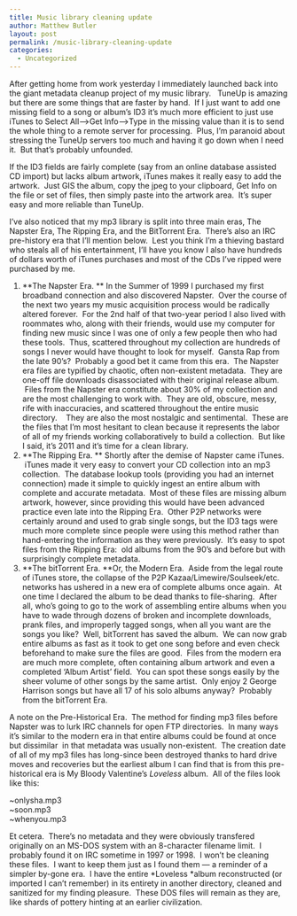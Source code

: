 ```yaml
---
title: Music library cleaning update
author: Matthew Butler
layout: post
permalink: /music-library-cleaning-update
categories:
  - Uncategorized
---
```

After getting home from work yesterday I immediately launched back into the giant metadata cleanup project of my music library.   TuneUp is amazing but there are some things that are faster by hand.  If I just want to add one missing field to a song or album&#8217;s ID3 it&#8217;s much more efficient to just use iTunes to Select All&#8211;>Get Info&#8211;>Type in the missing value than it is to send the whole thing to a remote server for processing.  Plus, I&#8217;m paranoid about stressing the TuneUp servers too much and having it go down when I need it.  But that&#8217;s probably unfounded.

If the ID3 fields are fairly complete (say from an online database assisted CD import) but lacks album artwork, iTunes makes it really easy to add the artwork.  Just GIS the album, copy the jpeg to your clipboard, Get Info on the file or set of files, then simply paste into the artwork area.  It&#8217;s super easy and more reliable than TuneUp.

I&#8217;ve also noticed that my mp3 library is split into three main eras, The Napster Era, The Ripping Era, and the BitTorrent Era.  There&#8217;s also an IRC pre-history era that I&#8217;ll mention below.  Lest you think I&#8217;m a thieving bastard who steals all of his entertainment, I&#8217;ll have you know I also have hundreds of dollars worth of iTunes purchases and most of the CDs I&#8217;ve ripped were purchased by me.

1.  **The Napster Era. ** In the Summer of 1999 I purchased my first broadband connection and also discovered Napster.  Over the course of the next two years my music acquisition process would be radically altered forever.  For the 2nd half of that two-year period I also lived with roommates who, along with their friends, would use my computer for finding new music since I was one of only a few people then who had these tools.  Thus, scattered throughout my collection are hundreds of songs I never would have thought to look for myself.  Gansta Rap from the late 90&#8217;s?  Probably a good bet it came from this era.  The Napster era files are typified by chaotic, often non-existent metadata.  They are one-off file downloads disassociated with their original release album.  Files from the Napster era constitute about 30% of my collection and are the most challenging to work with.  They are old, obscure, messy, rife with inaccuracies, and scattered throughout the entire music directory.    They are also the most nostalgic and sentimental.  These are the files that I&#8217;m most hesitant to clean because it represents the labor of all of my friends working collaboratively to build a collection.  But like I said, it&#8217;s 2011 and it&#8217;s time for a clean library.
2.  **The Ripping Era. ** Shortly after the demise of Napster came iTunes.  iTunes made it very easy to convert your CD collection into an mp3 collection.  The database lookup tools (providing you had an internet connection) made it simple to quickly ingest an entire album with complete and accurate metadata.  Most of these files are missing album artwork, however, since providing this would have been advanced practice even late into the Ripping Era.  Other P2P networks were certainly around and used to grab single songs, but the ID3 tags were much more complete since people were using this method rather than hand-entering the information as they were previously.  It&#8217;s easy to spot files from the Ripping Era:  old albums from the 90&#8217;s and before but with surprisingly complete metadata.
3.  **The bitTorrent Era. **Or, the Modern Era.  Aside from the legal route of iTunes store, the collapse of the P2P Kazaa/Limewire/Soulseek/etc. networks has ushered in a new era of complete albums once again.  At one time I declared the album to be dead thanks to file-sharing.  After all, who&#8217;s going to go to the work of assembling entire albums when you have to wade through dozens of broken and incomplete downloads, prank files, and improperly tagged songs, when all you want are the songs you like?  Well, bitTorrent has saved the album.  We can now grab entire albums as fast as it took to get one song before and even check beforehand to make sure the files are good.  Files from the modern era are much more complete, often containing album artwork and even a completed &#8216;Album Artist&#8217; field.  You can spot these songs easily by the sheer volume of other songs by the same artist.  Only enjoy 2 George Harrison songs but have all 17 of his solo albums anyway?  Probably from the bitTorrent Era.

A note on the Pre-Historical Era.  The method for finding mp3 files before Napster was to lurk IRC channels for open FTP directories.  In many ways it&#8217;s similar to the modern era in that entire albums could be found at once but dissimilar  in that metadata was usually non-existent.  The creation date of all of my mp3 files has long-since been destroyed thanks to hard drive moves and recoveries but the earliest album I can find that is from this pre-historical era is My Bloody Valentine&#8217;s *Loveless* album.  All of the files look like this:

~onlysha.mp3  
~soon.mp3  
~whenyou.mp3

Et cetera.  There&#8217;s no metadata and they were obviously transfered originally on an MS-DOS system with an 8-character filename limit.  I probably found it on IRC sometime in 1997 or 1998.  I won&#8217;t be cleaning these files.  I want to keep them just as I found them &#8212; a reminder of a simpler by-gone era.  I have the entire *Loveless *album reconstructed (or imported I can&#8217;t remember) in its entirety in another directory, cleaned and sanitized for my finding pleasure.  These DOS files will remain as they are, like shards of pottery hinting at an earlier civilization.